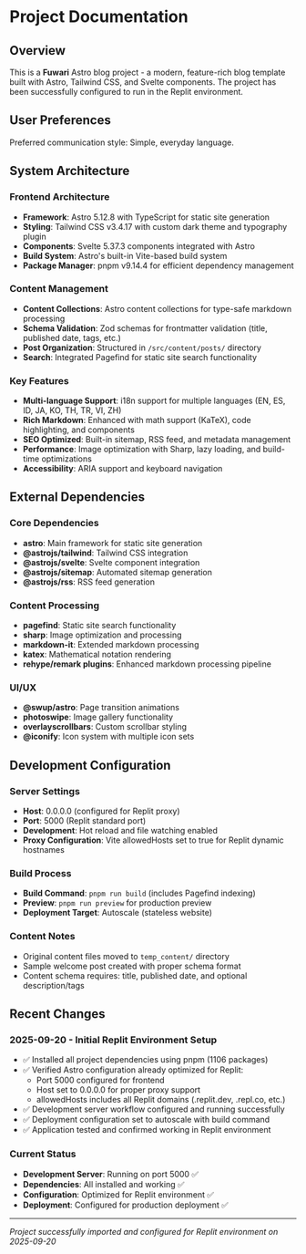 # Project Documentation

## Overview

This is a **Fuwari** Astro blog project - a modern, feature-rich blog template built with Astro, Tailwind CSS, and Svelte components. The project has been successfully configured to run in the Replit environment.

## User Preferences

Preferred communication style: Simple, everyday language.

## System Architecture

### Frontend Architecture
- **Framework**: Astro 5.12.8 with TypeScript for static site generation
- **Styling**: Tailwind CSS v3.4.17 with custom dark theme and typography plugin
- **Components**: Svelte 5.37.3 components integrated with Astro
- **Build System**: Astro's built-in Vite-based build system
- **Package Manager**: pnpm v9.14.4 for efficient dependency management

### Content Management
- **Content Collections**: Astro content collections for type-safe markdown processing
- **Schema Validation**: Zod schemas for frontmatter validation (title, published date, tags, etc.)
- **Post Organization**: Structured in `/src/content/posts/` directory
- **Search**: Integrated Pagefind for static site search functionality

### Key Features
- **Multi-language Support**: i18n support for multiple languages (EN, ES, ID, JA, KO, TH, TR, VI, ZH)
- **Rich Markdown**: Enhanced with math support (KaTeX), code highlighting, and components
- **SEO Optimized**: Built-in sitemap, RSS feed, and metadata management
- **Performance**: Image optimization with Sharp, lazy loading, and build-time optimizations
- **Accessibility**: ARIA support and keyboard navigation

## External Dependencies

### Core Dependencies
- **astro**: Main framework for static site generation
- **@astrojs/tailwind**: Tailwind CSS integration
- **@astrojs/svelte**: Svelte component integration
- **@astrojs/sitemap**: Automated sitemap generation
- **@astrojs/rss**: RSS feed generation

### Content Processing
- **pagefind**: Static site search functionality
- **sharp**: Image optimization and processing
- **markdown-it**: Extended markdown processing
- **katex**: Mathematical notation rendering
- **rehype/remark plugins**: Enhanced markdown processing pipeline

### UI/UX
- **@swup/astro**: Page transition animations
- **photoswipe**: Image gallery functionality
- **overlayscrollbars**: Custom scrollbar styling
- **@iconify**: Icon system with multiple icon sets

## Development Configuration

### Server Settings
- **Host**: 0.0.0.0 (configured for Replit proxy)
- **Port**: 5000 (Replit standard port)
- **Development**: Hot reload and file watching enabled
- **Proxy Configuration**: Vite allowedHosts set to true for Replit dynamic hostnames

### Build Process
- **Build Command**: `pnpm run build` (includes Pagefind indexing)
- **Preview**: `pnpm run preview` for production preview
- **Deployment Target**: Autoscale (stateless website)

### Content Notes
- Original content files moved to `temp_content/` directory
- Sample welcome post created with proper schema format
- Content schema requires: title, published date, and optional description/tags

## Recent Changes

### 2025-09-20 - Initial Replit Environment Setup
- ✅ Installed all project dependencies using pnpm (1106 packages)
- ✅ Verified Astro configuration already optimized for Replit:
  - Port 5000 configured for frontend
  - Host set to 0.0.0.0 for proper proxy support
  - allowedHosts includes all Replit domains (.replit.dev, .repl.co, etc.)
- ✅ Development server workflow configured and running successfully
- ✅ Deployment configuration set to autoscale with build command
- ✅ Application tested and confirmed working in Replit environment

### Current Status
- **Development Server**: Running on port 5000 ✅
- **Dependencies**: All installed and working ✅
- **Configuration**: Optimized for Replit environment ✅
- **Deployment**: Configured for production deployment ✅

---

*Project successfully imported and configured for Replit environment on 2025-09-20*